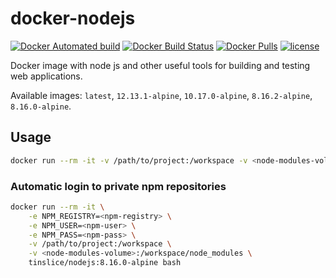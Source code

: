# docker-nodejs

[![Docker Automated build](https://img.shields.io/docker/cloud/automated/tinslice/nodejs.svg?style=flat)](https://hub.docker.com/r/tinslice/nodejs/builds)
[![Docker Build Status](https://img.shields.io/docker/cloud/build/tinslice/nodejs.svg?style=flat)](https://hub.docker.com/r/tinslice/nodejs/builds)
[![Docker Pulls](https://img.shields.io/docker/pulls/tinslice/nodejs.svg?style=flat)](https://hub.docker.com/r/tinslice/nodejs/)
[![license](https://img.shields.io/github/license/tinslice/docker-nodejs.svg)](https://github.com/tinslice/docker-nodejs)

Docker image with node js and other useful tools for building and testing web applications.

Available images: `latest`, `12.13.1-alpine`, `10.17.0-alpine`, `8.16.2-alpine`, `8.16.0-alpine`.

## Usage

```bash
docker run --rm -it -v /path/to/project:/workspace -v <node-modules-volume>:/workspace/node_modules tinslice/nodejs:8.16.0-alpine bash
```

### Automatic login to private npm repositories 

```bash
docker run --rm -it \
    -e NPM_REGISTRY=<npm-registry> \
    -e NPM_USER=<npm-user> \
    -e NPM_PASS=<npm-pass> \
    -v /path/to/project:/workspace \
    -v <node-modules-volume>:/workspace/node_modules \ 
    tinslice/nodejs:8.16.0-alpine bash
```

